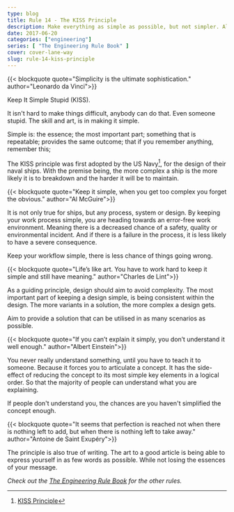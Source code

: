 ```yaml
---
type: blog
title: Rule 14 - The KISS Principle
description: Make everything as simple as possible, but not simpler. Albert Einstein
date: 2017-06-20
categories: ["engineering"]
series: [ "The Engineering Rule Book" ]
cover: cover-lane-way
slug: rule-14-kiss-principle
---
```


{{< blockquote quote="Simplicity is the ultimate sophistication." author="Leonardo da Vinci">}}

Keep It Simple Stupid (KISS).

It isn't hard to make things difficult, anybody can do that. Even someone stupid. The skill and art, is in making it simple. 

Simple is: the essence; the most important part; something that is repeatable; provides the same outcome; that if you remember anything, remember this;

The KISS principle was first adopted by the US Navy[^navy], for the design of their naval ships. With the premise being, the more complex a ship is the more likely it is to breakdown and the harder it will be to maintain. 

{{< blockquote quote="Keep it simple, when you get too complex you forget the obvious." author="Al McGuire">}}

It is not only true for ships, but any process, system or design. By keeping your work process simple, you are heading towards an error-free work environment. Meaning there is a decreased chance of a safety, quality or environmental incident. And if there is a failure in the process, it is less likely to have a severe consequence.

Keep your workflow simple, there is less chance of things going wrong.

{{< blockquote quote="Life’s like art. You have to work hard to keep it simple and still have meaning." author="Charles de Lint">}}

As a guiding principle, design should aim to avoid complexity. The most important part of keeping a design simple, is being consistent within the design. The more variants in a solution, the more complex a design gets.

Aim to provide a solution that can be utilised in as many scenarios as possible.

{{< blockquote quote="If you can’t explain it simply, you don’t understand it well enough." author="Albert Einstein">}}

You never really understand something, until you have to teach it to someone. Because it forces you to articulate a concept. It has the side-effect of reducing the concept to its most simple key elements in a logical order. So that the majority of people can understand what you are explaining.

If people don't understand you, the chances are you haven't simplified the concept enough.

{{< blockquote quote="It seems that perfection is reached not when there is nothing left to add, but when there is nothing left to take away." author="Antoine de Saint Exupéry">}}

The principle is also true of writing. The art to a good article is being able to express yourself in as few words as possible. While not losing the essences of your message.

_Check out the [The Engineering Rule Book](/series/the-engineering-rule-book) for the other rules._

[^navy]: [KISS Principle](https://en.wikipedia.org/wiki/KISS_principle)
